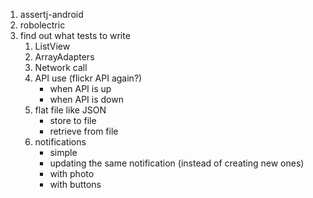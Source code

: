 
1. assertj-android
2. robolectric
3. find out what tests to write
    1. ListView
    2. ArrayAdapters
    3. Network call
    4. API use (flickr API again?)
        - when API is up
        - when API is down
    5. flat file like JSON
        - store to file
        - retrieve from file
    6. notifications
        - simple
        - updating the same notification (instead of creating new ones)
        - with photo
        - with buttons

